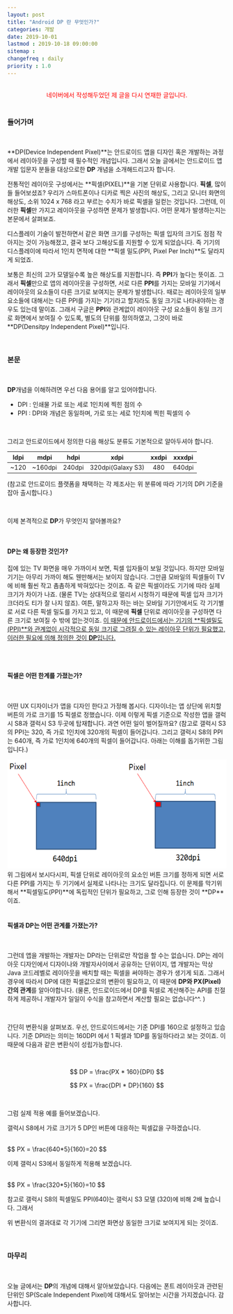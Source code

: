 ```yaml
---
layout: post
title: "Android DP 란 무엇인가?"
categories: 개발
date: 2019-10-01
lastmod : 2019-10-18 09:00:00
sitemap :
changefreq : daily
priority : 1.0
---
```


<br>

<center><span style="color:red">네이버에서 작성해두었던 제 글을 다시 연재한 글입니다.</span></center>
<br>

### 들어가며

<br>

  **DP(Device Independent Pixel)**는 안드로이드 앱을 디자인 혹은 개발하는 과정에서 레이아웃을 구성할 때 필수적인 개념입니다. 그래서 오늘 글에서는 안드로이드 앱 개발 입문자 분들을 대상으로한 **DP** 개념을 소개해드리고자 합니다. 

 전통적인 레이아웃 구성에서는 **픽셀(PIXEL)**을 기본 단위로 사용합니다. **픽셀**, 많이들 들어보셨죠? 우리가 스마트폰이나 디카로 찍은 사진의 해상도, 그리고 모니터 화면의 해상도, 소위 1024 x 768 라고 부르는 수치가 바로 픽셀을 일컫는 것입니다. 그런데, 이러한 **픽셀**만 가지고 레이아웃을 구성하면 문제가 발생합니다. 어떤 문제가 발생하는지는 본문에서 살펴보죠. 

 디스플레이 기술이 발전하면서 같은 화면 크기를 구성하는 픽셀 입자의 크기도 점점 작아지는 것이 가능해졌고, 결국 보다 고해상도를 지원할 수 있게 되었습니다. 즉 기기의 디스플레이에 따라서 1인치 면적에 대한 **픽셀 밀도(PPI, Pixel Per Inch)**도 달라지게 되었죠. 

 보통은 최신의 고가 모델일수록 높은 해상도를 지원합니다. 즉 **PPI**가 높다는 뜻이죠. 그래서 **픽셀**만으로 앱의 레이아웃을 구성하면, 서로 다른 **PPI**를 가지는 모바일 기기에서 레이아웃의 요소들이 다른 크기로 보여지는 문제가 발생합니다. 때로는 레이아웃의 일부 요소들에 대해서는 다른 PPI를 가지는 기기라고 할지라도 동일 크기로 나타내야하는 경우도 있는데 말이죠. 그래서 구글은 **PPI**와 관계없이 레이아웃 구성 요소들이 동일 크기로 화면에서 보여질 수 있도록, 별도의 단위를 정의하였고, 그것이 바로 **DP(Densitpy Independent Pixel)**입니다. 

<br>

### 본문

<br>

**DP**개념을 이해하려면 우선 다음 용어를 알고 있어야합니다.



* DPI : 인쇄물 가로 또는 세로 1인치에 찍힌 점의 수
* PPI : DPI와 개념은 동일하며, 가로 또는 세로 1인치에 찍힌 픽셀의 수



<br>

그리고 안드로이드에서 정의한 다음 해상도 분류도 기본적으로 알아두셔야 합니다.

| <center>ldpi</center> | <center>mdpi</center>    | <center>hdpi</center>   | <center>xdpi</center>              | <center>xxdpi</center> | <center>xxxdpi</center> |
| --------------------- | ------------------------ | ----------------------- | ---------------------------------- | ---------------------- | ----------------------- |
| <center>~120</center> | <center>~160dpi</center> | <center>240dpi</center> | <center>320dpi(Galaxy S3)</center> | <center>480</center>   | <center>640dpi</center> |

(참고로 안드로이드 플랫폼을 채택하는 각 제조사는 위 분류에 따라 기기의 DPI 기준을 잡아 출시합니다.)

<br>

이제 본격적으로 **DP**가 무엇인지 알아볼까요?

<br>

#### **DP는 왜 등장한 것인가?**

 집에 있는 TV 화면을 매우 가까이서 보면, 픽셀 입자들이 보일 것입니다. 하지만 모바일 기기는 아무리 가까이 해도 웬만해서는 보이지 않습니다. 그만큼 모바일의 픽셀들이 TV에 비해 훨씬 작고 촘촘하게 박혀있다는 것이죠. 즉 같은 픽셀이라도 기기에 따라 실제 크기가 차이가 나죠. (물론 TV는 상대적으로 멀리서 시청하기 때문에 픽셀 입자 크기가 크더라도 티가 잘 나지 않죠). 여튼, 말하고자 하는 바는 모바일 기기안에서도 각 기기별로 서로 다른 픽셀 밀도를 가지고 있고, 이 때문에 **픽셀** 단위로 레이아웃을 구성하면 다른 크기로 보여질 수 밖에 없는것이죠. <u>이 때문에 안드로이드에서는 기기의 **픽셀밀도(PPI)**와 관계없이 시각적으로 동일 크기로 그려질 수 있는 레이아웃 단위가 필요했고, 이러한 필요에 의해 정의한 것이 **DP**입니다.</u>

<br>

<br>

#### 픽셀은 어떤 한계를 가졌는가?

<br>

 어떤 UX 디자이너가 앱을 디자인 한다고 가정해 봅시다. 디자이너는 앱 상단에 위치할 버튼의 가로 크기를 15 픽셀로 정했습니다. 이제 이렇게 픽셀 기준으로 작성한 앱을 갤럭시 S8과 갤럭시 S3 두곳에 탑재합니다. 과연 어떤 일이 벌어질까요? (참고로 갤럭시 S3의 PPI는 320, 즉 가로 1인치에 320개의 픽셀이 들어갑니다. 그리고 갤럭시 S8의 PPI는 640개, 즉 가로 1인치에 640개의 픽셀이 들어갑니다. 아래는 이해를 돕기위한 그림입니다.)

<center><img src="/assets/img/dp1.png"></center>
 위 그림에서 보시다시피, 픽셀 단위로 레이아웃의 요소인 버튼 크기를 정하게 되면 서로 다른 PPI를 가지는 두 기기에서 실제로 나타나는 크기도 달라집니다. 이 문제를 막기위해서 **픽셀밀도(PPI)**에 독립적인 단위가 필요하고, 그로 인해 등장한 것이 **DP**이죠. 

<br>

<br>

#### 픽셀과 DP는 어떤 관계를 가졌는가?

<br>

그런데 앱을 개발하는 개발자는 DP라는 단위로만 작업을 할 수는 없습니다. DP는 레이아웃 디자인에서 디자이나와 개발자사이에서 공유하는 단위이지, 앱 개발자는 막상 Java 코드레벨로 레이아웃을 배치할 때는 픽셀을 써야하는 경우가 생기게 되죠. 그래서 경우에 따라서 DP에 대한 픽셀값으로의 변환이 필요하고, 이 때문에  **DP와 PX(Pixel)간의 관계**를 알아야합니다. (물론, 안드로이드에서 DP를 픽셀로 계산해주는 API를 친절하게 제공하니 개발자가 일일이 수식을 참고하면서 계산할 필요는 없습니다^^. )

<br>

간단히 변환식을 살펴보죠. 우선, 안드로이드에서는 기준 DPI를 160으로 설정하고 있습니다. 기준 DPI라는 의미는 160DPI 에서 1 픽셀과 1DP를 동일하다라고 보는 것이죠. 이 때문에 다음과 같은 변환식이 성립가능합니다. 

<br>

$$
DP = \frac{PX * 160}{DPI}
$$

$$
PX = \frac{DPI * DP}{160}
$$

<br>

그럼 실제 적용 예를 들어보겠습니다. 

갤럭시 S8에서 가로 크기가 5 DP인 버튼에 대응하는 픽셀값을 구하겠습니다.

<br>
$$
PX = \frac{640*5}{160}=20
$$


<br>

이제 갤럭시 S3에서 동일하게 적용해 보겠습니다. 

<br>
$$
PX = \frac{320*5}{160}=10
$$
<br>

참고로 갤럭시 S8의 픽셀밀도 PPI(640)는 갤럭시 S3 모델 (320)에 비해 2배 높습니다. 그래서 

위 변환식의 결과대로 각 기기에 그리면 화면상 동일한 크기로 보여지게 되는 것이죠. 

<br>



### 마무리

<br>

 오늘 글에서는 **DP**의 개념에 대해서 알아보았습니다. 다음에는 폰트 레이아웃과 관련된 단위인 SP(Scale Independent Pixel)에 대해서도 알아보는 시간을 가지겠습니다. 감사합니다. 

<br>